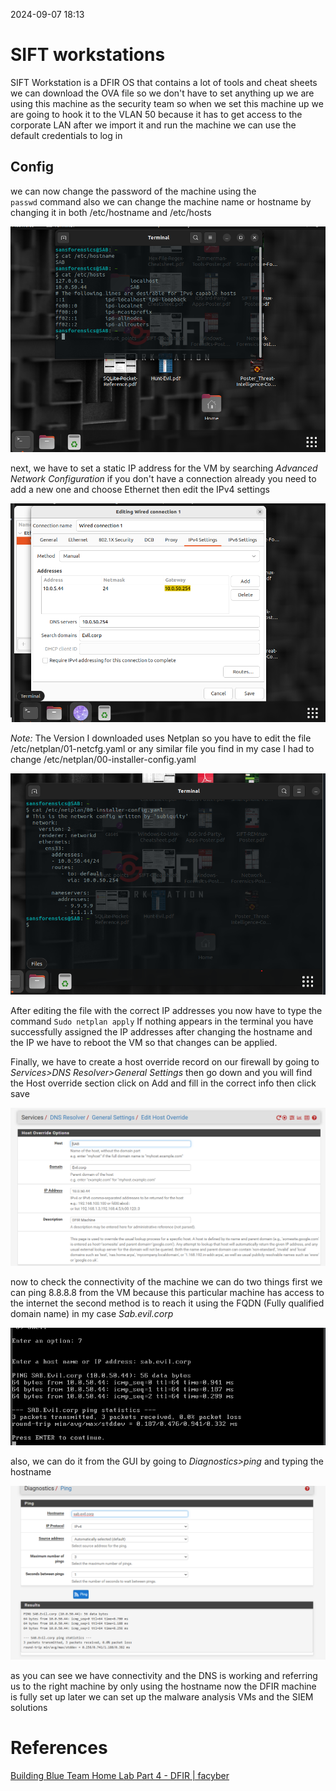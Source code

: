 2024-09-07 18:13



# SIFT workstations 

SIFT Workstation is a DFIR OS that contains a lot of tools and cheat sheets we can download the OVA file so we don't have to set anything up we are using this machine as the security team so when we set this machine up we are going to hook it to the VLAN 50 because it has to get access to the corporate LAN after we import it and run the machine we can use the default credentials to log in 

## Config
we can now change the password of the machine using the `passwd` command also we can change the machine name or hostname by changing it in both /etc/hostname and /etc/hosts 

![SIFT](/Attachment/Image16.png)

next, we have to set a static IP address for the VM by searching _Advanced Network Configuration_
if you don't have a connection already you need to add a new one and choose Ethernet then edit the IPv4 settings 

![Gateway](/Attachment/Image17.png)

*Note:* The Version I downloaded uses Netplan so you have to edit the file /etc/netplan/01-netcfg.yaml or any similar file you find in my case I had to change /etc/netplan/00-installer-config.yaml 

![NETPLAN](/Attachment/Image18.png)

After editing the file with the correct IP addresses you now have to type the command 
`Sudo netplan apply` If nothing appears in the terminal you have successfully assigned the IP addresses after changing the hostname and the IP we have to reboot the VM so that changes can be applied.

Finally, we have to create a host override record on our firewall by going to _Services>DNS Resolver>General Settings_ then go down and you will find the Host override section click on Add
and fill in the correct info then click save 

![DNS](/Attachment/Image19.png)

now to check the connectivity of the machine we can do two things first we can ping 8.8.8.8 from the VM because this particular machine has access to the internet the second method is to reach it using the FQDN (Fully qualified domain name) in my case _Sab.evil.corp_ 

![CMDPING](/Attachment/Image20.png)

also, we can do it from the GUI by going to _Diagnostics>ping_ and typing the hostname 

![GUIPING](/Attachment/Image21.png)

as you can see we have connectivity and the DNS is working and referring us to the right machine by only using the hostname 
now the DFIR machine is fully set up later we can set up the malware analysis VMs and the SIEM solutions 

# References 

[Building Blue Team Home Lab Part 4 - DFIR | facyber](https://facyber.me/posts/blue-team-lab-guide-part-4/)
